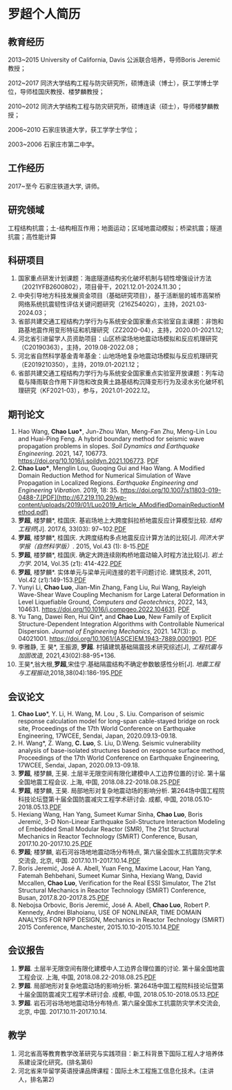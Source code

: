 # 罗超个人简历

## 教育经历

2013~2015  University of California, Davis 公派联合培养，导师Boris Jeremić教授；

2012~2017  同济大学结构工程与防灾研究所，硕博连读（博士），获工学博士学位，导师桂国庆教授、楼梦麟教授；

2010~2012  同济大学结构工程与防灾研究所，硕博连读（硕士），导师楼梦麟教授；

2006~2010  石家庄铁道大学，获工学学士学位；

2003~2006  石家庄市第二中学。

## 工作经历

2017~至今  石家庄铁道大学, 讲师。

## 研究领域

工程结构抗震；土-结构相互作用；地面运动；区域地震动模拟；桥梁抗震；隧道抗震；高性能计算

## 科研项目

1. 国家重点研发计划课题：海底隧道结构劣化破坏机制与韧性增强设计方法（2021YFB2600802），项目骨干，2021.12.01-2024.11.30；
2. 中央引导地方科技发展资金项目（基础研究项目），基于活断层的城市高架桥网络系统抗震韧性评估关键问题研究（216Z5402G），主持，2021.03-2024.03；
3. 省部共建交通工程结构力学行为与系统安全国家重点实验室自主课题：非饱和路基地震作用变形特征和机理研究（ZZ2020-04），主持，2020.01-2021.12;
4. 河北省引进留学人员资助项目：山区桥梁场地地震动场模拟和反应机理研究（C20190363），主持，2019.08-2022.08；
5. 河北省自然科学基金青年基金：山地场地复杂地震动场模拟与反应机理研究（E2019210350），主持，2019.01-2021.12；
6. 省部共建交通工程结构力学行为与系统安全国家重点实验室开放课题：列车动载与降雨联合作用下非饱和改良黄土路基结构沉降变形行为及浸水劣化破坏机理研究（KF2021-03），参与，2021.01-2022.12。

## 期刊论文
1. Hao Wang, **Chao Luo\***, Jun-Zhou Wan, Meng-Fan Zhu, Meng-Lin Lou and Huai-Ping Feng. A hybrid boundary method for seismic wave propagation problems in slopes. _Soil Dynamics and Earthquake Engineering_. 2021, 147, 106773. https://doi.org/10.1016/j.soildyn.2021.106773. [PDF](http://67.219.110.29/wp-content/uploads/1619/37/1-s2.0-S0267726121001950-main.pdf)
2. **Chao Luo\***, Menglin Lou, Guoqing Gui and Hao Wang. A Modified Domain Reduction Method for Numerical Simulation of Wave Propagation in Localized Regions. _Earthquake Engineering and Engineering Vibration_. 2019, 18: 35. https://doi.org/10.1007/s11803-019-0488-7.[PDF](http://67.219.110.29/wp-content/uploads/2019/01/Luo2019_Article_AModifiedDomainReductionMethod.pdf)
3. **罗超**, 楼梦麟*, 桂国庆. 基岩场地上大跨度斜拉桥地震反应计算模型比较. _结构工程师_[J]. 2017.6, 33(03): 97~102.[PDF](http://67.219.110.29/wp-content/uploads/2018/07/基岩场地上大跨度斜拉桥地震反应计算模型比较_罗超.pdf)
4. **罗超**, 楼梦麟*, 桂国庆. 大跨度结构多点地震反应计算方法的比较[J]. _同济大学学报（自然科学版）_. 2015, Vol.43 (1): 8-15.[PDF](http://67.219.110.29/wp-content/uploads/2018/07/大跨度结构多点地震反应计算方法的比较_罗超.pdf)
5. **罗超**, 楼梦麟*, 桂国庆. 确定大跨连续刚构桥地震动输入时程方法比较[J]. _岩土力学_. 2014, Vol.35 (z1): 414-422.[PDF](http://67.219.110.29/wp-content/uploads/2018/07/确定大跨连续刚构桥地震动输入时程方法比较_罗超.pdf)
6. **罗超**, 楼梦麟*. 实体单元与梁单元间连接的若干问题讨论. 建筑技术, 2011, Vol.42 (z1):149-153.[PDF](http://67.219.110.29/wp-content/uploads/2018/07/实体单元与梁单元间连接的若干问题讨论.pdf)
7. Yunyi Li, **Chao Luo**, Jian-Min Zhang, Fang Liu, Rui Wang, Rayleigh Wave-Shear Wave Coupling Mechanism for Large Lateral Deformation in Level Liquefiable Ground, _Computers and Geotechnics_, 2022, 143, 104631. https://doi.org/10.1016/j.compgeo.2022.104631. [PDF](https://www.researchgate.net/profile/Rui-Wang-297/publication/357756763_Rayleigh_Wave-Shear_Wave_Coupling_Mechanism_for_Large_Lateral_Deformation_in_Level_Liquefiable_Ground/links/61de82724e4aff4a643608b3/Rayleigh-Wave-Shear-Wave-Coupling-Mechanism-for-Large-Lateral-Deformation-in-Level-Liquefiable-Ground.pdf)
8. Yu Tang, Dawei Ren, Hui Qin*, and **Chao Luo**, New Family of Explicit Structure-Dependent Integration Algorithms with Controllable Numerical Dispersion. _Journal of Engineering Mechanics_, 2021. 147(3): p. 04021001. https://doi.org/10.1061/(ASCE)EM.1943-7889.0001901. [PDF](http:/67.219.110.29/wp-content/uploads/1609/39/J-2020-JEM_TL_phiTang.pdf)
9. 李雅静, 王 昊*, 王振源, **罗超**. 村镇建筑基础隔震技术研究综述[J], _工程抗震与加固改造_, 2021,43(02):88-95+136.
10. 王昊*,翁大根,**罗超**,宋佳宁.基础隔震结构不确定参数敏感性分析[J]. _地震工程与工程振动_,2018,38(04):186-195.[PDF](http://67.219.110.29/wp-content/uploads/2019/09/unnamed-file.pdf)

## 会议论文
1. **Chao Luo***, Y. Li, H. Wang, M. Lou , S. Liu. Comparison of seismic response calculation model for long-span cable-stayed bridge on rock site, Proceedings of the 17th World Conference on Earthquake Engineering, 17WCEE, Sendai, Japan, 2020.09.13-09.18.
2. H. Wang*, Z. Wang, **C. Luo**, S. Liu, D.Weng. Seismic vulnerability analysis of base-isolated structures based on response surface method, Proceedings of the 17th World Conference on Earthquake Engineering, 17WCEE, Sendai, Japan, 2020.09.13-09.18.
3. **罗超**, 楼梦麟, 王昊. 土层半无限空间有限化建模中人工边界位置的讨论. 第十届全国地震工程会议. 上海, 中国, 2018.08.22-2018.08.25.[PDF](http://67.219.110.29//wp-content/uploads/2019/02/148-土层半无限空间有限化建模中人工边界位置的讨论.pdf)
4. **罗超**, 楼梦麟, 王昊. 局部地形对复杂地震动场的影响分析. 第264场中国工程院科技论坛暨第十届全国防震减灾工程学术研讨会. 成都, 中国, 2018.05.10-2018.05.13.[PDF](http://67.219.110.29//wp-content/uploads/2018/07/EDRE322-局部地形对复杂地震动场的影响分析.pdf)
5. Hexiang Wang, Han Yang, Sumeet Kumar Sinha, **Chao Luo**, Boris Jeremić, 3-D Non-Linear Earthquake Soil-Structure Interaction Modeling of Embedded Small Modular Reactor (SMR), The 21st Structural Mechanics in Reactor Technology (SMiRT) Conference, Busan, 2017.10.20-2017.10.25.[PDF](http://67.219.110.29//wp-content/uploads/2018/07/3-D-Non-Linear-Earthquake-Soil-Structure-Interaction-Modeling-of-Embedded-Small-Modular-Reactor-SMR.pdf)
6. **罗超**; 楼梦麟, 岩石河谷场地地震动场分布特点, 第六届全国水工抗震防灾学术交流会, 北京, 中国. 2017.10.11-2017.10.14.[PDF](http://67.219.110.29//wp-content/uploads/2018/07/岩石河谷场地地震动场分布特点.pdf)
7. Boris Jeremić, José A. Abell, Yuan Feng, Maxime Lacour, Han Yang, Fatemah Behbehani, Sumeet Kumar Sinha, Hexiang Wang, David Mccallen, **Chao Luo**, Verification for the Real ESSI Simulator, The 21st Structural Mechanics in Reactor Technology (SMiRT) Conference, Busan, 2017.8.20-2017.8.25.[PDF](http://67.219.110.29//wp-content/uploads/2018/07/Verification-for-the-Real-ESSI-Simulator.pdf)
8. Nebojsa Orbovic, Boris Jeremić, José A. Abell, **Chao Luo**, Robert P. Kennedy, Andrei Blahoianu, USE OF NONLINEAR, TIME DOMAIN ANALYSIS FOR NPP DESIGN, Mechanics in Reactor Technology (SMiRT) 2015 Conference, Manchester, 2015.10.10-2015.10.14.[PDF](http://67.219.110.29//wp-content/uploads/2018/07/USE-OF-NONLINEAR-TIME-DOMAIN-ANALYSIS-FOR-NPP-DESIGN.pdf)

## 会议报告
1. **罗超**. 土层半无限空间有限化建模中人工边界合理位置的讨论. 第十届全国地震工程会议. 上海, 中国, 2018.08.22-2018.08.25.[PDF](http://67.219.110.29//wp-content/uploads/2019/02/罗超-第十届全国地震工程会议-报告.pdf)
2. **罗超**. 局部地形对复杂地震动场的影响分析. 第264场中国工程院科技论坛暨第十届全国防震减灾工程学术研讨会. 成都, 中国, 2018.05.10-2018.05.13.[PDF](http://67.219.110.29//wp-content/uploads/2018/07/局部地形对复杂地震动场的影响分析.pdf)
3. **罗超**. 岩石河谷场地地震动场分布特点. 第六届全国水工抗震防灾学术交流会, 北京, 中国. 2017.10.11-2017.10.14.

## 教学
1. 河北省高等教育教学改革研究与实践项目：新工科背景下国际工程人才培养体系建设深化研究。(排名第6)
2. 河北省来华留学英语授课品牌课程：国际土木工程施工信息化技术。(主讲人，排名第2)


